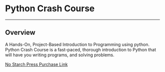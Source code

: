 # Python Crash Course
----

## Overview
A Hands-On, Project-Based Introduction to Programming using python. Python Crash Course is a fast-paced, thorough introduction to Python that will have you writing programs, and solving problems.

[No Starch Press Purchase Link](https://nostarch.com/pythoncrashcourse)
